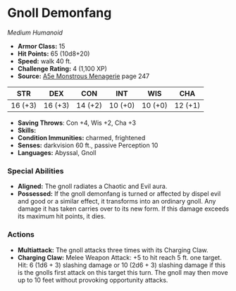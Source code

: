 # Gnoll Demonfang

*Medium* *Humanoid*

- **Armor Class:** 15
- **Hit Points:** 65 (10d8+20)
- **Speed:** walk 40 ft.
- **Challenge Rating:** 4 (1,100 XP)
- **Source:** [A5e Monstrous Menagerie](https://enpublishingrpg.com/products/level-up-monstrous-menagerie-a5e) page 247

| STR | DEX | CON | INT | WIS | CHA |
| --- | --- | --- | --- | --- | --- |
| 16 (+3) | 16 (+3) | 14 (+2) | 10 (+0) | 10 (+0) | 12 (+1) |

- **Saving Throws**: Con +4, Wis +2, Cha +3
- **Skills:** 
- **Condition Immunities:** charmed, frightened
- **Senses:** darkvision 60 ft., passive Perception 10
- **Languages:** Abyssal, Gnoll
### Special Abilities
- **Aligned:** The gnoll radiates a Chaotic and Evil aura.
- **Possessed:** If the gnoll demonfang is turned or affected by dispel evil and good or a similar effect, it transforms into an ordinary gnoll. Any damage it has taken carries over to its new form. If this damage exceeds its maximum hit points, it dies.
### Actions
- **Multiattack:** The gnoll attacks three times with its Charging Claw.
- **Charging Claw:** Melee Weapon Attack: +5 to hit  reach 5 ft.  one target. Hit: 6 (1d6 + 3) slashing damage  or 10 (2d6 + 3) slashing damage if this is the gnolls first attack on this target this turn. The gnoll may then move up to 10 feet without provoking opportunity attacks.


